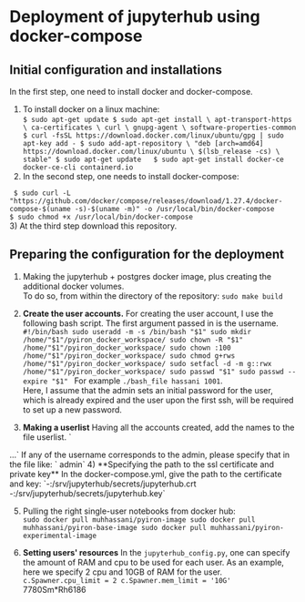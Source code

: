 # Deployment of jupyterhub using docker-compose  

## Initial configuration and installations  
In the first step, one need to install docker and docker-compose.  
1) To install docker on a linux machine:  
`$ sudo apt-get update
$ sudo apt-get install \
        apt-transport-https \
        ca-certificates \
        curl \
        gnupg-agent \
        software-properties-common
$ curl -fsSL https://download.docker.com/linux/ubuntu/gpg | sudo apt-key add -
$ sudo add-apt-repository \
   "deb [arch=amd64] https://download.docker.com/linux/ubuntu \
   $(lsb_release -cs) \
   stable"
$ sudo apt-get update  
$ sudo apt-get install docker-ce docker-ce-cli containerd.io`  
2) In the second step, one needs to install docker-compose:  

`
$ sudo curl -L "https://github.com/docker/compose/releases/download/1.27.4/docker-compose-$(uname -s)-$(uname -m)" -o /usr/local/bin/docker-compose    
$ sudo chmod +x /usr/local/bin/docker-compose`    
3) At the third step download this repository.  

## Preparing the configuration for the deployment  
1) Making the jupyterhub + postgres docker image, plus creating the additional docker volumes.  
To do so, from within the directory of the repository:
`sudo make build
`
2) **Create the user accounts.**
For creating the user account, I use the following bash script. The first argument passed in is the username.
`#!/bin/bash
sudo useradd -m -s /bin/bash "$1"
sudo mkdir /home/"$1"/pyiron_docker_workspace/
sudo chown -R "$1" /home/"$1"/pyiron_docker_workspace/
sudo chown :100 /home/"$1"/pyiron_docker_workspace/
sudo chmod g+rws /home/"$1"/pyiron_docker_workspace/
sudo setfacl -d -m g::rwx /home/"$1"/pyiron_docker_workspace/
sudo passwd "$1"
sudo passwd --expire "$1"
`
For example `./bash_file hassani 1001`.  
Here, I assume that the admin sets an initial password for the user, which is already expired and the user upon the first ssh, will be required to set up a new password. 

3) **Making a userlist**
Having all the accounts created, add the names to the file userlist.
`<usernam1>
<username2>
...`
If any of the username corresponds to the admin, please specify that in the file like:
`<username> admin`  
4) **Specifying the path to the ssl certificate and private key**   
In the docker-compose.yml, give the path to the certificate and key:
`-<path to the certificate>:/srv/jupyterhub/secrets/jupyterhub.crt
-<path to the key>:/srv/jupyterhub/secrets/jupyterhub.key`  

5) Pulling the right single-user notebooks from docker hub:  
`sudo docker pull muhhassani/pyiron-image
sudo docker pull muhhassani/pyiron-base-image
sudo docker pull muhhassani/pyiron-experimental-image`

6) **Setting users' resources**
In the `jupyterhub_config.py`, one can specify the amount of RAM and cpu to be used for each user. As an example, here we specify 2 cpu and 10GB of RAM for the user.
`c.Spawner.cpu_limit = 2
c.Spawner.mem_limit = '10G'
`
7780Sm*Rh6186